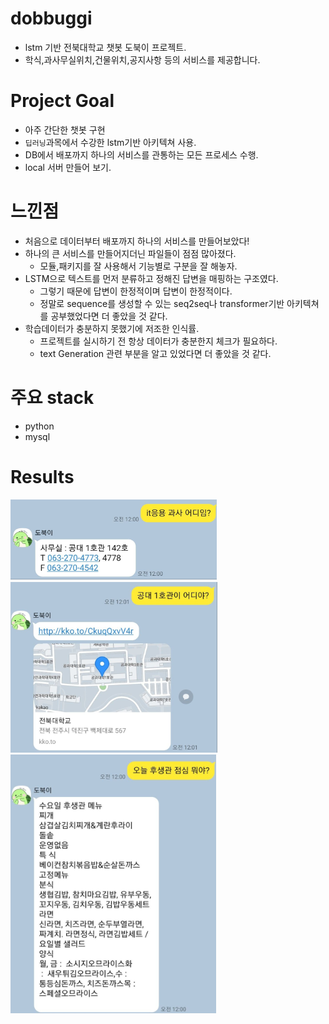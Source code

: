 # dobbuggi
- lstm 기반 전북대학교 챗봇 도북이 프로젝트.<br>
- 학식,과사무실위치,건물위치,공지사항 등의 서비스를 제공합니다.

# Project Goal
- 아주 간단한 챗봇 구현
- `딥러닝`과목에서 수강한 lstm기반 아키텍쳐 사용.
- DB에서 배포까지 하나의 서비스를 관통하는 모든 프로세스 수행.
- local 서버 만들어 보기.

# 느낀점
- 처음으로 데이터부터 배포까지 하나의 서비스를 만들어보았다!
- 하나의 큰 서비스를 만들어지더닌 파일들이 점점 많아졌다.
    - 모듈,패키지를 잘 사용해서 기능별로 구분을 잘 해놓자.
- LSTM으로 텍스트를 먼저 분류하고 정해진 답변을 매핑하는 구조였다.
    - 그렇기 때문에 답변이 한정적이며 답변이 한정적이다.
    - 정말로 sequence를 생성할 수 있는 seq2seq나 transformer기반 아키텍쳐를 공부했었다면 더 좋았을 것 같다.
- 학습데이터가 충분하지 못했기에 저조한 인식률.
    - 프로젝트를 실시하기 전 항상 데이터가 충분한지 체크가 필요하다.
    - text Generation 관련 부분을 알고 있었다면 더 좋았을 것 같다.


# 주요 stack 
- python
- mysql

# Results
![](./results/department.png)<br>
![](./results/position.png)<br>
![](./results/rice.png)<br>

